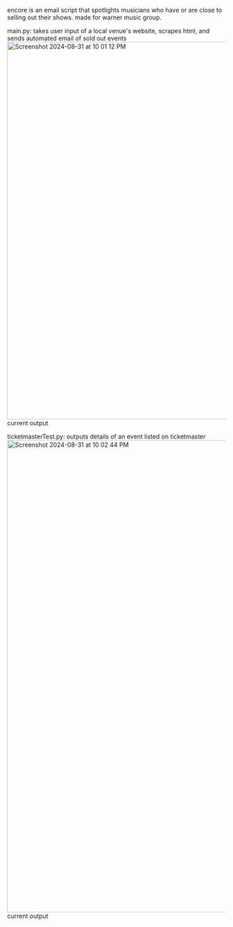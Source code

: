 encore is an email script that spotlights musicians who have or are close to selling out their shows. made for warner music group.

main.py: takes user input of a local venue's website, scrapes html, and sends automated email of sold out events
<img width="869" alt="Screenshot 2024-08-31 at 10 01 12 PM" src="https://github.com/user-attachments/assets/70446f8f-5887-4dee-ac02-9a69c75e0a5c">
current output

ticketmasterTest.py: outputs details of an event listed on ticketmaster
<img width="1087" alt="Screenshot 2024-08-31 at 10 02 44 PM" src="https://github.com/user-attachments/assets/4f8b8788-6e30-4468-b6ce-a8eed13f01e7">
current output

